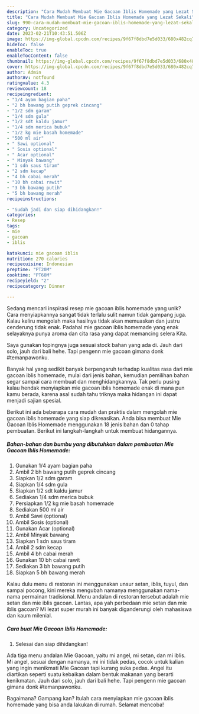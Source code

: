 ```yaml
---
description: "Cara Mudah Membuat Mie Gacoan Iblis Homemade yang Lezat Sekali"
title: "Cara Mudah Membuat Mie Gacoan Iblis Homemade yang Lezat Sekali"
slug: 990-cara-mudah-membuat-mie-gacoan-iblis-homemade-yang-lezat-sekali
category: Uncategorized
date: 2023-02-21T10:43:51.506Z
image: https://img-global.cpcdn.com/recipes/9f67f8dbd7e5d033/680x482cq70/mie-gacoan-iblis-homemade-foto-resep-utama.jpg
hideToc: false
enableToc: true
enableTocContent: false
thumbnail: https://img-global.cpcdn.com/recipes/9f67f8dbd7e5d033/680x482cq70/mie-gacoan-iblis-homemade-foto-resep-utama.jpg
cover: https://img-global.cpcdn.com/recipes/9f67f8dbd7e5d033/680x482cq70/mie-gacoan-iblis-homemade-foto-resep-utama.jpg
author: Admin
authorAv: notfound
ratingvalue: 4.3
reviewcount: 18
recipeingredient:
- "1/4 ayam bagian paha"
- "2 bh bawang putih geprek cincang"
- "1/2 sdm garam"
- "1/4 sdm gula"
- "1/2 sdt kaldu jamur"
- "1/4 sdm merica bubuk"
- "1/2 kg mie basah homemade"
- "500 ml air"
- " Sawi optional"
- " Sosis optional"
- " Acar optional"
- " Minyak bawang"
- "1 sdn saus tiram"
- "2 sdm kecap"
- "4 bh cabai merah"
- "10 bh cabai rawit"
- "3 bh bawang putih"
- "5 bh bawang merah"
recipeinstructions:

- "Sudah jadi dan siap dihidangkan!"
categories:
- Resep
tags:
- mie
- gacoan
- iblis

katakunci: mie gacoan iblis 
nutrition: 270 calories
recipecuisine: Indonesian
preptime: "PT20M"
cooktime: "PT60M"
recipeyield: "2"
recipecategory: Dinner

---
```





Sedang mencari inspirasi resep mie gacoan iblis homemade yang unik? Cara menyiapkannya sangat tidak terlalu sulit namun tidak gampang juga. Kalau keliru mengolah maka hasilnya tidak akan memuaskan dan justru cenderung tidak enak. Padahal mie gacoan iblis homemade yang enak selayaknya punya aroma dan cita rasa yang dapat memancing selera Kita.





Saya gunakan topingnya juga sesuai stock bahan yang ada di. Jauh dari solo, jauh dari bali hehe. Tapi pengenn mie gacoan gimana donk #temanpawonku.

Banyak hal yang sedikit banyak berpengaruh terhadap kualitas rasa dari mie gacoan iblis homemade, mulai dari jenis bahan, kemudian pemilihan bahan segar sampai cara membuat dan menghidangkannya. Tak perlu pusing kalau hendak menyiapkan mie gacoan iblis homemade enak di mana pun kamu berada, karena asal sudah tahu triknya maka hidangan ini dapat menjadi sajian spesial.






Berikut ini ada beberapa cara mudah dan praktis dalam mengolah mie gacoan iblis homemade yang siap dikreasikan. Anda bisa membuat Mie Gacoan Iblis Homemade menggunakan 18 jenis bahan dan 0 tahap pembuatan. Berikut ini langkah-langkah untuk membuat hidangannya.

<!--inarticleads1-->

##### Bahan-bahan dan bumbu yang dibutuhkan dalam pembuatan Mie Gacoan Iblis Homemade:

1. Gunakan 1/4 ayam bagian paha
1. Ambil 2 bh bawang putih geprek cincang
1. Siapkan 1/2 sdm garam
1. Siapkan 1/4 sdm gula
1. Siapkan 1/2 sdt kaldu jamur
1. Sediakan 1/4 sdm merica bubuk
1. Persiapkan 1/2 kg mie basah homemade
1. Sediakan 500 ml air
1. Ambil  Sawi (optional)
1. Ambil  Sosis (optional)
1. Gunakan  Acar (optional)
1. Ambil  Minyak bawang
1. Siapkan 1 sdn saus tiram
1. Ambil 2 sdm kecap
1. Ambil 4 bh cabai merah
1. Gunakan 10 bh cabai rawit
1. Sediakan 3 bh bawang putih
1. Siapkan 5 bh bawang merah


Kalau dulu menu di restoran ini menggunakan unsur setan, iblis, tuyul, dan sampai pocong, kini mereka mengubah namanya menggunakan nama-nama permainan tradisional. Menu andalan di restoran tersebut adalah mie setan dan mie iblis gacoan. Lantas, apa yah perbedaan mie setan dan mie iblis gacoan? Mi lezat super murah ini banyak diganderungi oleh mahasiswa dan kaum milenial. 

<!--inarticleads2-->

##### Cara buat Mie Gacoan Iblis Homemade:


1. Selesai dan siap dihidangkan!

Ada tiga menu andalan Mie Gacoan, yaitu mi angel, mi setan, dan mi iblis. Mi angel, sesuai dengan namanya, mi ini tidak pedas, cocok untuk kalian yang ingin menikmati Mie Gacoan tapi kurang suka pedas. Angel itu diartikan seperti suatu kebaikan dalam bentuk makanan yang berarti kenikmatan. Jauh dari solo, jauh dari bali hehe. Tapi pengenn mie gacoan gimana donk #temanpawonku. 

Bagaimana? Gampang kan? Itulah cara menyiapkan mie gacoan iblis homemade yang bisa anda lakukan di rumah. Selamat mencoba!
